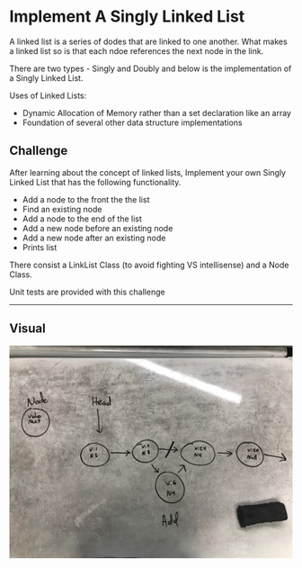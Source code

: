 # Implement A Singly Linked List

A linked list is a series of dodes that are linked to one another. What makes a linked list so
is that each ndoe references the next node in the link.

There are two types - Singly and Doubly and below is the implementation of a Singly Linked List.

Uses of Linked Lists:
* Dynamic Allocation of Memory rather than a set declaration like an array
* Foundation of several other data structure implementations

## Challenge
After learning about the concept of linked lists, Implement your own Singly Linked List that has
the following functionality.
* Add a node to the front the the list
* Find an existing node
* Add a node to the end of the list
* Add a new node before an existing node
* Add a new node after an existing node
* Prints list

There consist a LinkList Class (to avoid fighting VS intellisense) and a Node Class.

Unit tests are provided with this challenge
***
## Visual
![ArrayReverse whiteboard image](../../assets/linked_list.JPG)